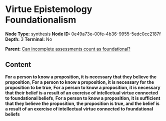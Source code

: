 # Virtue Epistemology Foundationalism

**Node Type:** synthesis
**Node ID:** 0e49a73e-00fe-4b36-9955-5edc0cc2187f
**Depth:** 3
**Terminal:** No

**Parent:** [Can incomplete assessments count as foundational?](can-incomplete-assessments-count-as-foundational.md)

## Content

**For a person to know a proposition, it is necessary that they believe the proposition**, **For a person to know a proposition, it is necessary for the proposition to be true**, **For a person to know a proposition, it is necessary that their belief is a result of an exercise of intellectual virtue connected to foundational beliefs**, **For a person to know a proposition, it is sufficient that they believe the proposition, the proposition is true, and the belief is a result of an exercise of intellectual virtue connected to foundational beliefs**
